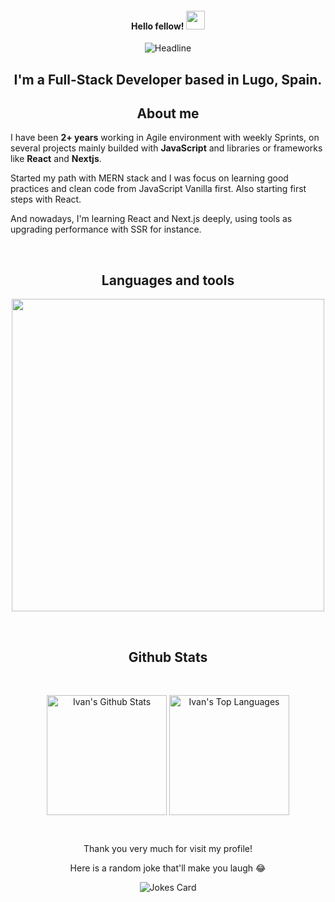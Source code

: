<!--Header-->
<h4 align="center">Hello fellow! 
  <img src="https://raw.githubusercontent.com/MartinHeinz/MartinHeinz/master/wave.gif" width="30"/>
</h4>

<div align=center>
  <img src="https://readme-typing-svg.herokuapp.com?color=%236FDA44&size=32&center=true&vCenter=true&width=600&height=50&lines=I'm+Ivan+Lopez+%F0%9F%91%8B;;Full-Stack+Developer;;Software+Engineer+Student;" alt="Headline" />

  <!--Presentation -->
  <h2 align="center">
   I'm a Full-Stack Developer based in Lugo, Spain.</h2>
</div>

<!-- About me-->
<h2 align="center">About me</h2>

  <div>
    <article>
      <p>I have been <strong>2+ years</strong> working in Agile environment with weekly Sprints, on several projects mainly builded with <strong>JavaScript</strong> and libraries or frameworks like <strong>React</strong> and <strong>Nextjs</strong>.</p>
      <p>Started my path with MERN stack and I was focus on learning good practices and clean code from JavaScript Vanilla first. Also starting first steps with React.</p>
      <p>And nowadays, I'm learning React and Next.js deeply, using tools as upgrading performance with SSR for instance.</p>
    </article>
  </div>
<br>


<!--Languages and Tools Section-->       
<h2 align="center">Languages and tools</h2> 
<p align="center">
<img width="500px"  src="https://skillicons.dev/icons?i=html,css,js,python,react,nextjs,astro,ts,nodejs,express,postgres,mongo,git,github,docker,aws,postman,supabase,cloudflare,figma&perline=10"  />
</p>

<!-- GitHub Stats -->
<br>
<h2 align="center">Github Stats</h2>
<br>

<p align="center">
  <img align="center" alt="Ivan's Github Stats" src="https://github-readme-stats.vercel.app/api/?username=Ivanlopez-dev&show_icons=true&include_all_commits=true&count_private=true&theme=react&hide_border=true&bg_color=1F222E&title_color=F85D7F&icon_color=F8D866" height="192px"/>
  <img align="center" alt="Ivan's Top Languages" src="https://github-readme-stats.vercel.app/api/top-langs/?username=Ivanlopez-dev&langs_count=8&layout=compact&theme=react&hide_border=true&bg_color=1F222E&title_color=F85D7F&icon_color=F8D866" height="192px"/>
</p>

&emsp;
&emsp;
<br>

<div align="center">
  Thank you very much for visit my profile!
  <br>
  
  Here is a random joke that'll make you laugh 😂
  
  ![Jokes Card](https://readme-jokes.vercel.app/api?theme=dracula&hideBorder)
  
</div>
